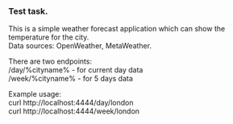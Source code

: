 ### Test task.

This is a simple weather forecast application which can show the temperature for the city.\
Data sources: OpenWeather, MetaWeather.

There are two endpoints:\
/day/%cityname% - for current day data\
/week/%cityname% - for 5 days data

Example usage:\
curl http://localhost:4444/day/london \
curl http://localhost:4444/week/london
